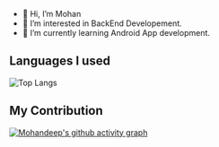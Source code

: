 - 👋 Hi, I’m Mohan
- 👀 I’m interested in BackEnd Developement.
- 🌱 I’m currently learning Android App development.


<!---
mohandeep2002/mohandeep2002 is a ✨ special ✨ repository because its `README.md` (this file) appears on your GitHub profile.
You can click the Preview link to take a look at your changes.
--->





## Languages I used

![Top Langs](https://github-readme-stats.vercel.app/api/top-langs/?username=mohandeep2002&theme=tokyonight&langs_count=5)


## My Contribution

[![Mohandeep's github activity graph](https://activity-graph.herokuapp.com/graph?username=mohandeep2002&theme=react-dark)](https://github.com/mohandeep2002/github-readme-activity-graph)
